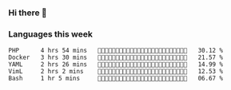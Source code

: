  ### Hi there 👋
 
 ### Languages this week
<!--START_SECTION:waka-->
```text
PHP      4 hrs 54 mins   🥨🥨🥨🥨🥨🥨🥨🥨🍺🍺🍺🍺🍺🍺🍺🍺🍺🍺🍺🍺🍺🍺🍺🍺🍺   30.12 % 
Docker   3 hrs 30 mins   🥨🥨🥨🥨🥨🍺🍺🍺🍺🍺🍺🍺🍺🍺🍺🍺🍺🍺🍺🍺🍺🍺🍺🍺🍺   21.57 % 
YAML     2 hrs 26 mins   🥨🥨🥨🥨🍺🍺🍺🍺🍺🍺🍺🍺🍺🍺🍺🍺🍺🍺🍺🍺🍺🍺🍺🍺🍺   14.99 % 
VimL     2 hrs 2 mins    🥨🥨🥨🍺🍺🍺🍺🍺🍺🍺🍺🍺🍺🍺🍺🍺🍺🍺🍺🍺🍺🍺🍺🍺🍺   12.53 % 
Bash     1 hr 5 mins     🥨🥨🍺🍺🍺🍺🍺🍺🍺🍺🍺🍺🍺🍺🍺🍺🍺🍺🍺🍺🍺🍺🍺🍺🍺   06.67 % 
```
<!--END_SECTION:waka-->

